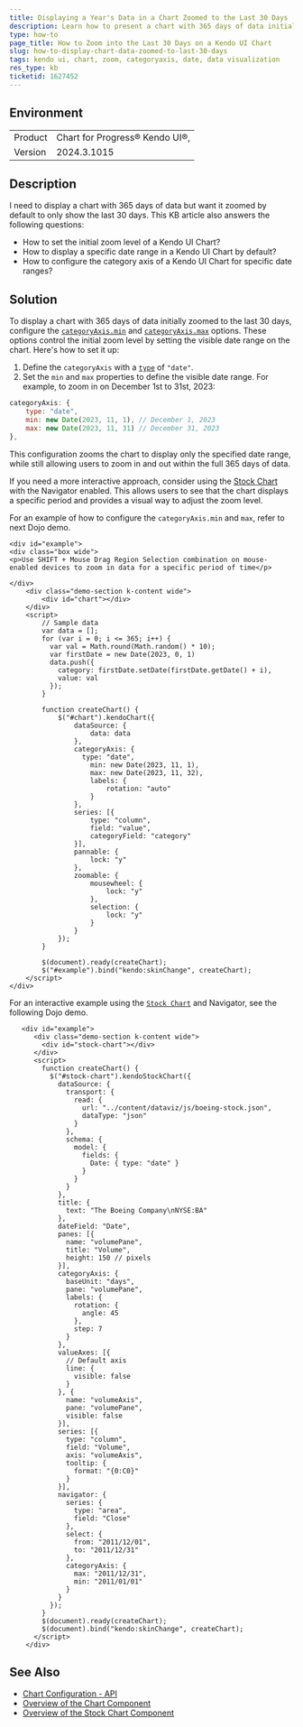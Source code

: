 ```yaml
---
title: Displaying a Year's Data in a Chart Zoomed to the Last 30 Days
description: Learn how to present a chart with 365 days of data initially zoomed to show only the last 30 days using Kendo UI Chart.
type: how-to
page_title: How to Zoom into the Last 30 Days on a Kendo UI Chart
slug: how-to-display-chart-data-zoomed-to-last-30-days
tags: kendo ui, chart, zoom, categoryaxis, date, data visualization
res_type: kb
ticketid: 1627452
---
```


## Environment

<table>
<tbody>
<tr>
<td>Product</td>
<td>
Chart for Progress® Kendo UI®, <br />
</td>
</tr>
<tr>
<td>Version</td>
<td>2024.3.1015</td>
</tr>
</tbody>
</table>

## Description

I need to display a chart with 365 days of data but want it zoomed by default to only show the last 30 days. This KB article also answers the following questions:
- How to set the initial zoom level of a Kendo UI Chart?
- How to display a specific date range in a Kendo UI Chart by default?
- How to configure the category axis of a Kendo UI Chart for specific date ranges?

## Solution

To display a chart with 365 days of data initially zoomed to the last 30 days, configure the [`categoryAxis.min`](https://docs.telerik.com/kendo-ui/api/javascript/dataviz/ui/chart/configuration/categoryaxis.min) and [`categoryAxis.max`](https://docs.telerik.com/kendo-ui/api/javascript/dataviz/ui/chart/configuration/categoryaxis.max) options. These options control the initial zoom level by setting the visible date range on the chart. Here's how to set it up:

1. Define the `categoryAxis` with a [`type`](https://docs.telerik.com/kendo-ui/api/javascript/dataviz/ui/chart/configuration/categoryaxis.type) of `"date"`.
2. Set the `min` and `max` properties to define the visible date range. For example, to zoom in on December 1st to 31st, 2023:

```javascript
categoryAxis: {
    type: "date",
    min: new Date(2023, 11, 1), // December 1, 2023
    max: new Date(2023, 11, 31) // December 31, 2023
},
```

This configuration zooms the chart to display only the specified date range, while still allowing users to zoom in and out within the full 365 days of data. 

If you need a more interactive approach, consider using the [Stock Chart](https://docs.telerik.com/kendo-ui/api/javascript/dataviz/ui/stockchart) with the Navigator enabled. This allows users to see that the chart displays a specific period and provides a visual way to adjust the zoom level.

For an example of how to configure the `categoryAxis.min` and `max`, refer to next Dojo demo.

```dojo
<div id="example">
<div class="box wide">
<p>Use SHIFT + Mouse Drag Region Selection combination on mouse-enabled devices to zoom in data for a specific period of time</p>

</div>
    <div class="demo-section k-content wide">
        <div id="chart"></div>
    </div>
    <script>
        // Sample data
        var data = [];
        for (var i = 0; i <= 365; i++) {
          var val = Math.round(Math.random() * 10);
          var firstDate = new Date(2023, 0, 1)
          data.push({
            category: firstDate.setDate(firstDate.getDate() + i),
            value: val
          });
        }

        function createChart() {
            $("#chart").kendoChart({
                dataSource: {
                    data: data
                },
                categoryAxis: {
                  type: "date",
                    min: new Date(2023, 11, 1),
                    max: new Date(2023, 11, 32),
                    labels: {
                        rotation: "auto"
                    }
                },
                series: [{
                    type: "column",
                    field: "value",
                    categoryField: "category"
                }],
                pannable: {
                    lock: "y"
                },
                zoomable: {
                    mousewheel: {
                        lock: "y"
                    },
                    selection: {
                        lock: "y"
                    }
                }
            });
        }

        $(document).ready(createChart);
        $("#example").bind("kendo:skinChange", createChart);
    </script>
</div>
```

For an interactive example using the [`Stock Chart`](https://docs.telerik.com/kendo-ui/controls/charts/stockchart/overview) and Navigator, see the following Dojo demo.

```dojo
   <div id="example">
      <div class="demo-section k-content wide">
        <div id="stock-chart"></div>
      </div>
      <script>
        function createChart() {
          $("#stock-chart").kendoStockChart({
            dataSource: {
              transport: {
                read: {
                  url: "../content/dataviz/js/boeing-stock.json",
                  dataType: "json"
                }
              },
              schema: {
                model: {
                  fields: {
                    Date: { type: "date" }
                  }
                }
              }
            },
            title: {
              text: "The Boeing Company\nNYSE:BA"
            },
            dateField: "Date",
            panes: [{
              name: "volumePane",
              title: "Volume",
              height: 150 // pixels
            }],
            categoryAxis: {
              baseUnit: "days",
              pane: "volumePane",
              labels: {
                rotation: {
                  angle: 45
                },
                step: 7
              }
            },
            valueAxes: [{
              // Default axis
              line: {
                visible: false
              }
            }, {
              name: "volumeAxis",
              pane: "volumePane",
              visible: false
            }],
            series: [{
              type: "column",
              field: "Volume",
              axis: "volumeAxis",
              tooltip: {
                format: "{0:C0}"
              }
            }],
            navigator: {
              series: {
                type: "area",
                field: "Close"
              },
              select: {
                from: "2011/12/01",
                to: "2011/12/31"
              },
              categoryAxis: {
                max: "2011/12/31",
                min: "2011/01/01"
              }
            }
          });
        }
        $(document).ready(createChart);
        $(document).bind("kendo:skinChange", createChart);
      </script>
    </div>
```

## See Also

- [Chart Configuration - API ](https://docs.telerik.com/kendo-ui/api/javascript/dataviz/ui/chart/configuration.)
- [Overview of the Chart Component](https://docs.telerik.com/kendo-ui/controls/charts/chart/overview)
- [Overview of the Stock Chart Component](https://docs.telerik.com/kendo-ui/controls/charts/stockchart/overview)

